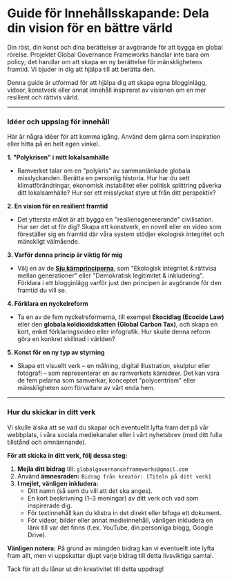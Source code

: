 # Guide för Innehållsskapande: Dela din vision för en bättre värld

Din röst, din konst och dina berättelser är avgörande för att bygga en global rörelse. Projektet Global Governance Frameworks handlar inte bara om policy; det handlar om att skapa en ny berättelse för mänsklighetens framtid. Vi bjuder in dig att hjälpa till att berätta den.

Denna guide är utformad för att hjälpa dig att skapa egna blogginlägg, videor, konstverk eller annat innehåll inspirerat av visionen om en mer resilient och rättvis värld.

-----

### **Idéer och uppslag för innehåll**

Här är några idéer för att komma igång. Använd dem gärna som inspiration eller hitta på en helt egen vinkel.

**1. "Polykrisen" i mitt lokalsamhälle**

  * Ramverket talar om en "polykris" av sammanlänkade globala misslyckanden. Berätta en personlig historia. Hur har du sett klimatförändringar, ekonomisk instabilitet eller politisk splittring påverka ditt lokalsamhälle? Hur ser ett misslyckat styre ut från ditt perspektiv?

**2. En vision för en resilient framtid**

  * Det yttersta målet är att bygga en "resiliensgenererande" civilisation. Hur ser det ut för dig? Skapa ett konstverk, en novell eller en video som föreställer sig en framtid där våra system stödjer ekologisk integritet och mänskligt välmående.

**3. Varför denna princip är viktig för mig**

  * Välj en av de **[Sju kärnprinciperna](https://globalgovernanceframeworks.org/frameworks/docs/implementation/treaty-for-our-only-home#02-core-principles)**, som "Ekologisk integritet & rättvisa mellan generationer" eller "Demokratisk legitimitet & inkludering". Förklara i ett blogginlägg varför just den principen är avgörande för den framtid du vill se.

**4. Förklara en nyckelreform**

  * Ta en av de fem nyckelreformerna, till exempel **Ekocidlag (Ecocide Law)** eller den **globala koldioxidskatten (Global Carbon Tax)**, och skapa en kort, enkel förklaringsvideo eller infografik. Hur skulle denna reform göra en konkret skillnad i världen?

**5. Konst för en ny typ av styrning**

  * Skapa ett visuellt verk – en målning, digital illustration, skulptur eller fotografi – som representerar en av ramverkets kärnidéer. Det kan vara de fem pelarna som samverkar, konceptet "polycentrism" eller mänskligheten som förvaltare av vårt enda hem.

-----

### **Hur du skickar in ditt verk**

Vi skulle älska att se vad du skapar och eventuellt lyfta fram det på vår webbplats, i våra sociala mediekanaler eller i vårt nyhetsbrev (med ditt fulla tillstånd och omnämnande).

**För att skicka in ditt verk, följ dessa steg:**

1.  **Mejla ditt bidrag** till: `globalgovernanceframeworks@gmail.com`
2.  Använd **ämnesraden:** `Bidrag från kreatör: [Titeln på ditt verk]`
3.  **I mejlet, vänligen inkludera:**
      * Ditt namn (så som du vill att det ska anges).
      * En kort beskrivning (1–3 meningar) av ditt verk och vad som inspirerade dig.
      * För textinnehåll kan du klistra in det direkt eller bifoga ett dokument.
      * För videor, bilder eller annat medieinnehåll, vänligen inkludera en länk till var det finns (t.ex. YouTube, din personliga blogg, Google Drive).

**Vänligen notera:** På grund av mängden bidrag kan vi eventuellt inte lyfta fram allt, men vi uppskattar djupt varje bidrag till detta livsviktiga samtal.

Tack för att du lånar ut din kreativitet till detta uppdrag\!
